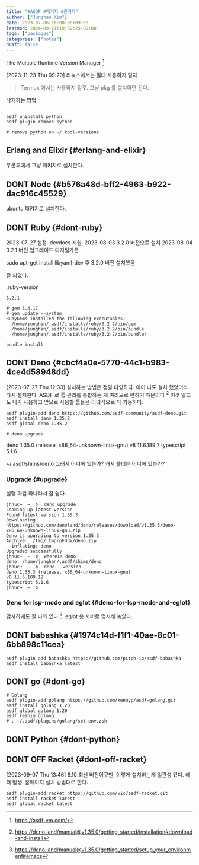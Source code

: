 ```yaml
---
title: "#ASDF #패키지 #관리자"
author: ["Junghan Kim"]
date: 2023-07-06T16:08:00+09:00
lastmod: 2024-09-21T19:52:25+09:00
tags: ["packages"]
categories: ["notes"]
draft: false
---
```


The Multiple Runtime Version Manager&nbsp;[^fn:1]

<span class="timestamp-wrapper"><span class="timestamp">[2023-11-23 Thu 09:20] </span></span> 리눅스에서는 절대 사용하지 말자

> Termux 에서는 사용하지 말것. 그냥 pkg 를 설치하면 된다.

삭제하는 방법

```text

asdf uninstall python
asdf plugin remove python

# remove python on ~/.tool-versions
```


## Erlang and Elixir {#erlang-and-elixir}

우분투에서 그냥 패키지로 설치한다.


## DONT Node {#b576a48d-bff2-4963-b922-dac916c45529}



ubuntu 패키지로 설치한다.


## DONT Ruby {#dont-ruby}

2023-07-27 설정. devdocs 지원. 2023-08-03 3.2.0 버전으로 설치 2023-08-04 3.2.1 버전 업그레이드 디지털가든

sudo apt-get install libyaml-dev 후 3.2.0 버전 설치했음

잘 되었다.

.ruby-version

```text
3.2.1
```

```text
# gem 3.4.17
# gem update --system
RubyGems installed the following executables:
  /home/junghan/.asdf/installs/ruby/3.2.2/bin/gem
  /home/junghan/.asdf/installs/ruby/3.2.2/bin/bundle
  /home/junghan/.asdf/installs/ruby/3.2.2/bin/bundler
```

```text
bundle install
```


## DONT Deno {#cbcf4a0e-5770-44c1-b983-4ce4d58948dd}

<span class="timestamp-wrapper"><span class="timestamp">[2023-07-27 Thu 12:33]</span></span> 설치하는 방법은 정말 다양하다. 이미 나도 설치 했었더라. 다시 설치한다. ASDF 로 툴 관리를 통합하는 게 여러모로 편하기 때문이다&nbsp;[^fn:2] 이것 말고도 내가 사용하고 앞으로 사용할 툴들은 이녀석으로 다 가능하다.

```text
asdf plugin-add deno https://github.com/asdf-community/asdf-deno.git
asdf install deno 1.35.2
asdf global deno 1.35.2

# deno upgrade
```

deno 1.35.0 (release, x86_64-unknown-linux-gnu) v8 11.6.189.7 typescript 5.1.6

~/.asdf/shims/deno 그래서 어디에 있는가? 캐시 폴더는 어디에 있는가?


### Upgrade {#upgrade}



실행 파일 하나라서 참 쉽다.

```text
jhnuc➜  ~  ᐅ  deno upgrade
Looking up latest version
Found latest version 1.35.3
Downloading https://github.com/denoland/deno/releases/download/v1.35.3/deno-x86_64-unknown-linux-gnu.zip
Deno is upgrading to version 1.35.3
Archive:  /tmp/.tmprpFd3V/deno.zip
  inflating: deno
Upgraded successfully
jhnuc➜  ~  ᐅ  whereis deno
deno: /home/junghan/.asdf/shims/deno
jhnuc➜  ~  ᐅ  deno --version
deno 1.35.3 (release, x86_64-unknown-linux-gnu)
v8 11.6.189.12
typescript 5.1.6
jhnuc➜  ~  ᐅ
```


### Deno for lsp-mode and eglot {#deno-for-lsp-mode-and-eglot}

감사하게도 잘 나와 있다&nbsp;[^fn:3]. eglot 용 서버로 명시해 놓았다.


## DONT babashka {#1974c14d-f1f1-40ae-8c01-6bb898c11cea}



```text
asdf plugin add babashka https://github.com/pitch-io/asdf-babashka
asdf install babashka latest
```


## DONT go {#dont-go}



```text
# Golang
asdf plugin-add golang https://github.com/kennyp/asdf-golang.git
asdf install golang 1.20
asdf global golang 1.20
asdf reshim golang
# . ~/.asdf/plugins/golang/set-env.zsh

```


## DONT Python {#dont-python}


## DONT OFF Racket {#dont-off-racket}

<span class="timestamp-wrapper"><span class="timestamp">[2023-09-07 Thu 13:46]</span></span> 8.10 최신 버전이구만. 이렇게 설치하는게 일관성 있다. 에러 발생. 홈페이지 설치 방법대로 한다.

```text
asdf plugin-add racket https://github.com/vic/asdf-racket.git
asdf install racket latest
asdf global racket latest
```

[^fn:1]: <https://asdf-vm.com/>
[^fn:2]: <https://deno.land/manual@v1.35.0/getting_started/installation#download-and-install>
[^fn:3]: <https://deno.land/manual@v1.35.0/getting_started/setup_your_environment#emacs>
